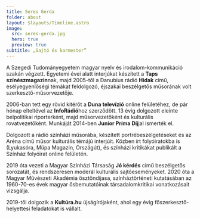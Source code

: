 ```yaml
---
title: Seres Gerda
folder: about
layout: $layouts/Timeline.astro
image:
  src: seres-gerda.jpg
  hero: true
  preview: true
subtitle: „Sajtó és karmester”
---
```

A Szegedi Tudományegyetem magyar nyelv és irodalom-kommunikáció szakán végzett. Egyetemi évei alatt interjúkat készített a **Taps színészmagazin**nak, majd 2005-től a Danubius rádió **Hidak** című, esélyegyenlőségi témákat feldolgozó, éjszakai beszélgetős műsorának volt szerkesztő-műsorvezetője. 

2006-ban tett egy rövid kitérőt a **Duna televízió** online felületéhez, de pár hónap elteltével az **InfoRádió**hoz szerződött. 13 évig dolgozott eleinte belpolitikai riporterként, majd műsorvezetőként és kulturális rovatvezetőként. Munkáját 2014-ben **Junior Príma Díj**jal ismerték el. 

Dolgozott a rádió színházi műsorába, készített portrébeszélgetéseket és az Aréna című műsor kulturális témájú interjúit. Közben írt folyóiratokba is (Lyukasóra, Müpa Magazin, Országút), és színházi kritikákat publikált a Színház folyóirat online felületén. 

2019 óta vezeti a Magyar Színházi Társaság **Jó kérdés** című beszélgetős sorozatát, és rendszeresen moderál kulturális sajtóeseményeket. 2020 óta a Magyar Művészeti Akadémia ösztöndíjasa, színháztörténeti kutatásában az 1960-70-es évek magyar ősbemutatóinak társadalomkritikai vonatkozásait vizsgálja.

2019-től dolgozik a **Kultúra.hu** újságírójaként, ahol egy évig főszerkesztő-helyettesi feladatokat is vállalt.